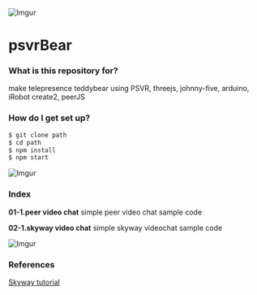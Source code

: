 ![Imgur](http://i.imgur.com/aJfFBV7.png)
# psvrBear #

### What is this repository for? 
make telepresence teddybear using PSVR, threejs, johnny-five, arduino, iRobot create2, peerJS

### How do I get set up? ###

```sh
$ git clone path
$ cd path
$ npm install
$ npm start
```
![Imgur](http://i.imgur.com/aJfFBV7.png)
### Index ###
**01-1.peer video chat** 
simple peer video chat sample code

**02-1.skyway video chat** 
simple skyway videochat sample code

![Imgur](http://i.imgur.com/aJfFBV7.png)  

### References ###  
[Skyway tutorial](https://html5experts.jp/katsura/16331/)  